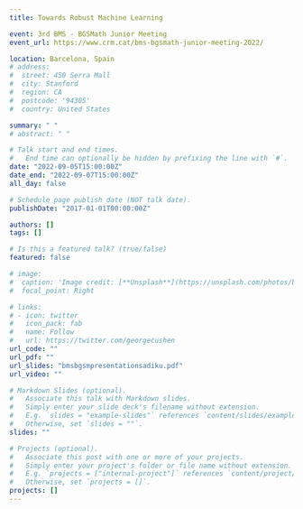 ```yaml
---
title: Towards Robust Machine Learning

event: 3rd BMS - BGSMath Junior Meeting
event_url: https://www.crm.cat/bms-bgsmath-junior-meeting-2022/

location: Barcelona, Spain
# address:
#  street: 450 Serra Mall
#  city: Stanford
#  region: CA
#  postcode: '94305'
#  country: United States

summary: " "
# abstract: " "

# Talk start and end times.
#   End time can optionally be hidden by prefixing the line with `#`.
date: "2022-09-05T15:00:00Z"
date_end: "2022-09-07T15:00:00Z"
all_day: false

# Schedule page publish date (NOT talk date).
publishDate: "2017-01-01T00:00:00Z"

authors: []
tags: []

# Is this a featured talk? (true/false)
featured: false

# image:
#  caption: 'Image credit: [**Unsplash**](https://unsplash.com/photos/bzdhc5b3Bxs)'
#  focal_point: Right

# links:
# - icon: twitter
#   icon_pack: fab
#   name: Follow
#   url: https://twitter.com/georgecushen
url_code: ""
url_pdf: ""
url_slides: "bmsbgsmpresentationsadiku.pdf"
url_video: ""

# Markdown Slides (optional).
#   Associate this talk with Markdown slides.
#   Simply enter your slide deck's filename without extension.
#   E.g. `slides = "example-slides"` references `content/slides/example-slides.md`.
#   Otherwise, set `slides = ""`.
slides: ""

# Projects (optional).
#   Associate this post with one or more of your projects.
#   Simply enter your project's folder or file name without extension.
#   E.g. `projects = ["internal-project"]` references `content/project/deep-learning/index.md`.
#   Otherwise, set `projects = []`.
projects: []
---
```

